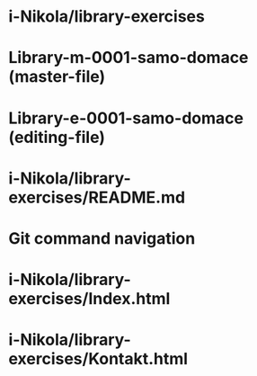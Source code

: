 # i-Nikola/library-exercises
#   Library-m-0001-samo-domace (master-file)
#   Library-e-0001-samo-domace (editing-file)
# i-Nikola/library-exercises/README.md
#   Git command navigation
# i-Nikola/library-exercises/Index.html
# i-Nikola/library-exercises/Kontakt.html